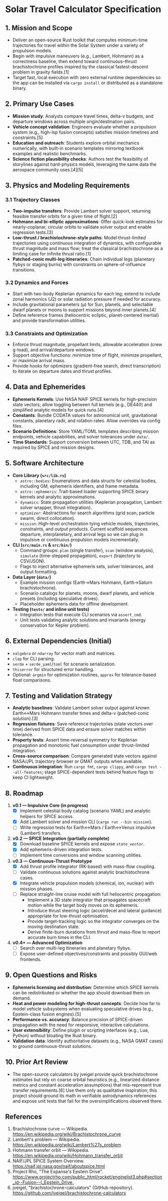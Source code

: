 # Solar Travel Calculator Specification

## 1. Mission and Scope
- Deliver an open-source Rust toolkit that computes minimum-time trajectories for travel within the Solar System under a variety of propulsion models.
- Begin with impulsive maneuvers (e.g., Lambert, Hohmann) as a correctness baseline, then extend toward continuous-thrust brachistochrone profiles inspired by the classical fastest-descent problem in gravity fields.[1]
- Target fast, local execution with zero external runtime dependencies so the app can be installed via `cargo install` or distributed as a standalone binary.

## 2. Primary Use Cases
- **Mission study**: Analysts compare travel times, delta-v budgets, and departure windows across multiple origin/destination pairs.
- **Vehicle concept validation**: Engineers evaluate whether a propulsion system (e.g., high-Isp fusion concepts) satisfies mission timelines and constraints.[5]
- **Education and outreach**: Students explore orbital mechanics numerically, with built-in scenario templates mirroring textbook examples and realistic benchmarks.
- **Science fiction plausibility checks**: Authors test the feasibility of storylines against hard-physics models, leveraging the same data the aerospace community uses.[4][5]

## 3. Physics and Modeling Requirements
### 3.1 Trajectory Classes
- **Two-impulse transfers**: Provide Lambert solver support, returning feasible transfer orbits for a given time of flight.[2]
- **Hohmann and bi-elliptic approximations**: Offer quick-look estimates for nearly-coplanar, circular orbits to validate solver output and enable regression tests.[3]
- **Low-thrust / brachistochrone-style paths**: Model thrust-limited trajectories using continuous integration of dynamics, with configurable thrust magnitude and mass flow; treat the classical brachistochrone as a limiting case for infinite thrust ratio.[1]
- **Patched-conic multi-leg itineraries**: Chain individual legs (planetary flybys or staging burns) with constraints on sphere-of-influence transitions.

### 3.2 Dynamics and Forces
- Start with two-body Keplerian dynamics for each leg; extend to include zonal harmonics (J2) or solar radiation pressure if needed for accuracy.
- Include gravitational parameters (μ) for Sun, planets, and selectable dwarf planets or moons to support missions beyond inner planets.[4]
- Define reference frames (heliocentric ecliptic, planet-centered inertial) and provide transformation utilities.

### 3.3 Constraints and Optimization
- Enforce thrust magnitude, propellant limits, allowable acceleration (crew g-load), and arrival/departure windows.
- Support objective functions: minimize time of flight, minimize propellant, or maximize arrival mass.
- Provide hooks for optimizers (gradient-free search, direct transcription) to iterate on departure dates and thrust profiles.

## 4. Data and Ephemerides
- **Ephemeris Kernels**: Use NASA NAIF SPICE kernels for high-precision state vectors; allow toggling between full kernels (e.g., DE440) and simplified analytic models for quick runs.[4]
- **Constants**: Bundle CODATA values for astronomical unit, gravitational constants, planetary radii, and rotation rates. Allow overrides via config files.
- **Scenario Definitions**: Store YAML/TOML templates describing mission endpoints, vehicle capabilities, and solver tolerances under `data/`.
- **Time Standards**: Support conversion between UTC, TDB, and TAI as required by SPICE and mission designs.

## 5. Software Architecture
- **Core Library (`src/lib.rs`)**
  - `astro::bodies`: Enumerations and data structs for celestial bodies, including GM, ephemeris identifiers, and frame metadata.
  - `astro::ephemeris`: Trait-based loader supporting SPICE binary kernels and analytic approximations.
  - `dynamics`: State propagation utilities (Keplerian propagation, Lambert solver wrapper, thrust integration).
  - `optimizer`: Abstractions for search algorithms (grid scan, particle swarm, direct collocation).
  - `mission`: High-level orchestration tying vehicle models, trajectories, constraints, and output products. Current scaffold sequences departure, interplanetary, and arrival legs so we can plug in impulsive or continuous propulsion models incrementally.
- **CLI (`src/main.rs` & `src/bin/`)**
  - Command groups: `plan` (single transfer), `scan` (window analysis), `simulate` (time-stepped propagation), `export` (trajectory to CSV/JSON).
  - Flags to inject alternative ephemeris sets, solver tolerances, and output formatting.
- **Data Layer (`data/`)**
  - Example mission configs (Earth→Mars Hohmann, Earth→Saturn brachistochrone).
  - Scenario catalogs for planets, moons, dwarf planets, and vehicle presets (including speculative drives).
  - Placeholder ephemeris data for offline development.
- **Testing (`tests/` and inline unit tests)**
  - Integration tests that execute CLI scenarios via `assert_cmd`.
  - Unit tests validating analytic solutions and invariants (energy conservation for Kepler problem).

## 6. External Dependencies (Initial)
- `nalgebra` or `ndarray` for vector math and matrices.
- `clap` for CLI parsing.
- `serde` + `serde_yaml`/`toml` for scenario serialization.
- `thiserror` for structured error handling.
- Optional: `argmin` for optimization routines, `approx` for tolerance-based float comparisons.

## 7. Testing and Validation Strategy
- **Analytic baselines**: Validate Lambert solver output against known Earth↔Mars Hohmann transfer times and delta-v (patched-conic solution).[3]
- **Regression fixtures**: Save reference trajectories (state vectors over time) derived from SPICE data and ensure solver matches within tolerance.
- **Property tests**: Assert time-reversal symmetry for Keplerian propagation and monotonic fuel consumption under thrust-limited integration.
- **Cross-source comparison**: Compare generated state vectors against NASA/JPL trajectory browser or GMAT outputs when available.
- **Continuous integration**: Run `cargo fmt`, `cargo clippy`, and `cargo test --all-features`; stage SPICE-dependent tests behind feature flags to keep CI lightweight.

## 8. Roadmap
1. **v0.1 — Impulsive Core (in progress)**
   - [x] Implement celestial body catalog (scenario YAML) and analytic helpers for SPICE access.
   - [x] Add Lambert solver and mission CLI (`cargo run --bin mission`).
   - [ ] Write regression tests for Earth↔Mars / Earth↔Venus impulsive (Lambert) transfers.
2. **v0.2 — SPICE Integration (partially complete)**
   - [x] Download baseline SPICE kernels and expose `state_vector`.
   - [x] Add ephemeris-driven integration tests.
   - [ ] Implement time conversions and window scanning utilities.
3. **v0.3 — Continuous-Thrust Prototype**
   - [x] Add thrust profile integrator (RK-based) with mass-flow coupling.
   - [ ] Validate continuous solutions against analytic brachistochrone cases.
   - [x] Integrate vehicle propulsion models (chemical, ion, nuclear) with mission phases.
   - [ ] Replace straight-line cruise model with full heliocentric propagation:
     - Implement a 3D state integrator that propagates spacecraft motion while the target body moves on its ephemeris.
     - Introduce thrust steering logic (accel/decel and lateral guidance) appropriate for low-thrust optimisation.
     - Provide target-tracking logic so the integrator converges on the moving destination state.
     - Derive finite-burn durations from thrust and mass-flow to report accurate burn times in the CLI.
4. **v0.4+ — Advanced Optimization**
   - [ ] Search over multi-leg itineraries and planetary flybys.
   - [ ] Expose user-defined objectives/constraints and possibly GUI/web frontends.

## 9. Open Questions and Risks
- **Ephemeris licensing and distribution**: Determine which SPICE kernels can be redistributed or whether the app should download them on demand.
- **Heat and power modeling for high-thrust concepts**: Decide how far to model vehicle subsystems when evaluating speculative drives (e.g., Epstein-class fusion engines).[5]
- **Performance vs. accuracy**: Balance precision of SPICE-driven propagation with the need for responsive, interactive calculations.
- **User extensibility**: Define plugin or scripting interfaces (e.g., Lua, Python) without bloating the Rust binary.
- **Validation data**: Identify authoritative datasets (e.g., NASA GMAT cases) to ground continuous-thrust solutions.

## 10. Prior Art Review
- The open-source calculators by jveigel provide quick brachistochrone estimates but rely on coarse orbital heuristics (e.g., linearized distance metrics and constant acceleration assumptions) that mis-represent true transfer requirements.[6] Use them only as qualitative inspiration; this project should ground its math in verifiable astrodynamics references and expose unit tests that fail for the oversimplifications observed there.

## References
1. Brachistochrone curve — Wikipedia. https://en.wikipedia.org/wiki/Brachistochrone_curve
2. Lambert's problem — Wikipedia. https://en.wikipedia.org/wiki/Lambert%27s_problem
3. Hohmann transfer orbit — Wikipedia. https://en.wikipedia.org/wiki/Hohmann_transfer_orbit
4. NAIF/JPL SPICE System Overview. https://naif.jpl.nasa.gov/naif/aboutspice.html
5. Project Rho, "The Expanse's Epstein Drive". https://www.projectrho.com/public_html/rocket/enginelist3.php#section_id--Fusion--(_Epstein_Drive_
6. jveigel, "brachistochrone-calculators" (GitHub repository). https://github.com/jveigel/brachistochrone-calculators
